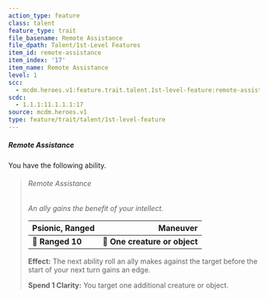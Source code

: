 ```yaml
---
action_type: feature
class: talent
feature_type: trait
file_basename: Remote Assistance
file_dpath: Talent/1st-Level Features
item_id: remote-assistance
item_index: '17'
item_name: Remote Assistance
level: 1
scc:
  - mcdm.heroes.v1:feature.trait.talent.1st-level-feature:remote-assistance
scdc:
  - 1.1.1:11.1.1.1:17
source: mcdm.heroes.v1
type: feature/trait/talent/1st-level-feature
---
```


##### Remote Assistance

You have the following ability.

<!-- -->
> ###### Remote Assistance
>
> *An ally gains the benefit of your intellect.*
>
> | **Psionic, Ranged** |                  **Maneuver** |
> | ------------------- | ----------------------------: |
> | **📏 Ranged 10**    | **🎯 One creature or object** |
>
> **Effect:** The next ability roll an ally makes against the target before the start of your next turn gains an edge.
>
> **Spend 1 Clarity:** You target one additional creature or object.
